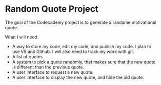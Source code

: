 # Random Quote Project
The goal of the Codecademy project is to generate a randome motivational quote.

What I will need:
* A way to store my code, edit my code, and publish my code. I plan to use VS and Github. I will also need to track my work with git.
* A list of quotes
* A system to pick a quote randomly, that makes sure that the new quote is different than the previous quote.
* A user interface to request a new quote.
* A user interface to display the new quote, and hide the old quote.
